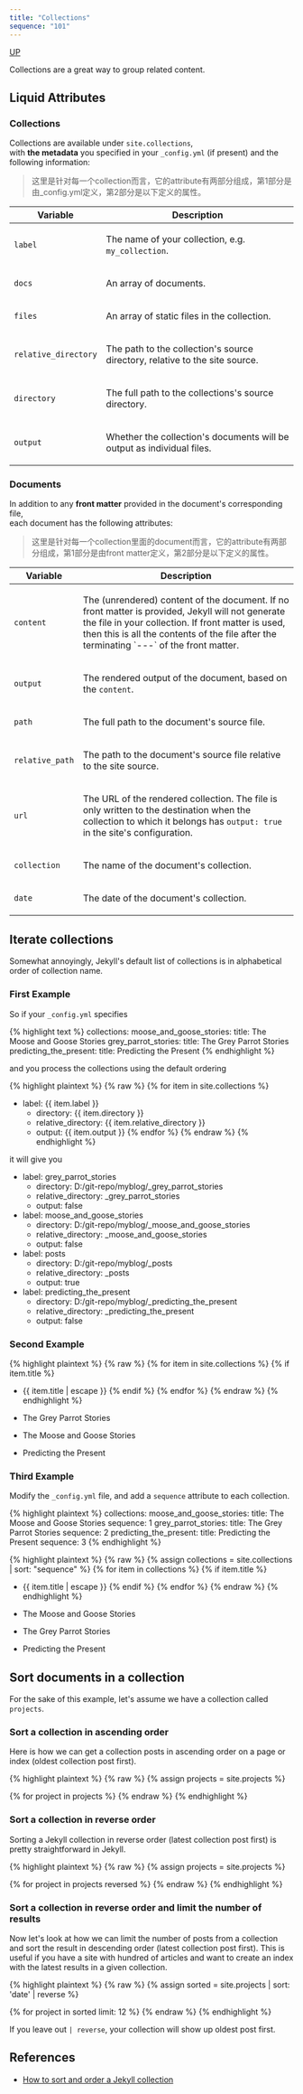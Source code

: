 ```yaml
---
title: "Collections"
sequence: "101"
---
```


[UP](/jekyll/jekyll-index.html)

Collections are a great way to group related content.

## Liquid Attributes

### Collections

Collections are available under `site.collections`,  
with **the metadata** you specified in your `_config.yml` (if present) and the following information:

> 这里是针对每一个collection而言，它的attribute有两部分组成，第1部分是由_config.yml定义，第2部分是以下定义的属性。

<table>
  <thead>
    <tr>
      <th>Variable</th>
      <th>Description</th>
    </tr>
  </thead>
  <tbody>
    <tr>
      <td>
        <p><code>label</code></p>
      </td>
      <td>
        <p>
          The name of your collection, e.g. <code>my_collection</code>.
        </p>
      </td>
    </tr>
    <tr>
      <td>
        <p><code>docs</code></p>
      </td>
      <td>
        <p>
          An array of documents.
        </p>
      </td>
    </tr>
    <tr>
      <td>
        <p><code>files</code></p>
      </td>
      <td>
        <p>
          An array of static files in the collection.
        </p>
      </td>
    </tr>
    <tr>
      <td>
        <p><code>relative_directory</code></p>
      </td>
      <td>
        <p>
          The path to the collection's source directory, relative to the site source.
        </p>
      </td>
    </tr>
    <tr>
      <td>
        <p><code>directory</code></p>
      </td>
      <td>
        <p>
          The full path to the collections's source directory.
        </p>
      </td>
    </tr>
    <tr>
      <td>
        <p><code>output</code></p>
      </td>
      <td>
        <p>
          Whether the collection's documents will be output as individual files.
        </p>
      </td>
    </tr>
  </tbody>
</table>

### Documents

In addition to any **front matter** provided in the document's corresponding file,  
each document has the following attributes:

> 这里是针对每一个collection里面的document而言，它的attribute有两部分组成，第1部分是由front matter定义，第2部分是以下定义的属性。

<table>
  <thead>
    <tr>
      <th>Variable</th>
      <th>Description</th>
    </tr>
  </thead>
  <tbody>
    <tr>
      <td>
        <p><code>content</code></p>
      </td>
      <td>
        <p>
          The (unrendered) content of the document. If no front matter is
          provided, Jekyll will not generate the file in your collection. If
          front matter is used, then this is all the contents of the file
          after the terminating
          `---` of the front matter.
        </p>
      </td>
    </tr>
    <tr>
      <td>
        <p><code>output</code></p>
      </td>
      <td>
        <p>
          The rendered output of the document, based on the <code>content</code>.
        </p>
      </td>
    </tr>
    <tr>
      <td>
        <p><code>path</code></p>
      </td>
      <td>
        <p>
          The full path to the document's source file.
        </p>
      </td>
    </tr>
    <tr>
      <td>
        <p><code>relative_path</code></p>
      </td>
      <td>
        <p>
          The path to the document's source file relative to the site source.
        </p>
      </td>
    </tr>
    <tr>
      <td>
        <p><code>url</code></p>
      </td>
      <td>
        <p>
          The URL of the rendered collection.
          The file is only written to the destination when the collection to which it belongs has <code>output: true</code> in the site's configuration.
        </p>
      </td>
    </tr>
    <tr>
      <td>
        <p><code>collection</code></p>
      </td>
      <td>
        <p>
          The name of the document's collection.
        </p>
      </td>
    </tr>
    <tr>
      <td>
        <p><code>date</code></p>
      </td>
      <td>
        <p>
          The date of the document's collection.
        </p>
      </td>
    </tr>
  </tbody>
</table>

## Iterate collections

Somewhat annoyingly, Jekyll's default list of collections is in alphabetical order of collection name.

### First Example

So if your `_config.yml` specifies

{% highlight text %}
collections:
moose_and_goose_stories:
title: The Moose and Goose Stories
grey_parrot_stories:
title: The Grey Parrot Stories
predicting_the_present:
title: Predicting the Present
{% endhighlight %}

and you process the collections using the default ordering

{% highlight plaintext %}
{% raw %}
{% for item in site.collections %}

- label: {{ item.label }}
    - directory: {{ item.directory }}
    - relative_directory: {{ item.relative_directory }}
    - output: {{ item.output }}
      {% endfor %}
      {% endraw %}
      {% endhighlight %}

it will give you

<ul>
  <li>label: grey_parrot_stories
    <ul>
      <li>directory: D:/git-repo/myblog/_grey_parrot_stories</li>
      <li>relative_directory: _grey_parrot_stories</li>
      <li>output: false</li>
    </ul>
  </li>
  <li>label: moose_and_goose_stories
    <ul>
      <li>directory: D:/git-repo/myblog/_moose_and_goose_stories</li>
      <li>relative_directory: _moose_and_goose_stories</li>
      <li>output: false</li>
    </ul>
  </li>
  <li>label: posts
    <ul>
      <li>directory: D:/git-repo/myblog/_posts</li>
      <li>relative_directory: _posts</li>
      <li>output: true</li>
    </ul>
  </li>
  <li>label: predicting_the_present
    <ul>
      <li>directory: D:/git-repo/myblog/_predicting_the_present</li>
      <li>relative_directory: _predicting_the_present</li>
      <li>output: false</li>
    </ul>
  </li>
</ul>

### Second Example

{% highlight plaintext %}
{% raw %}
{% for item in site.collections %}
{% if item.title %}

- {{ item.title | escape }}
  {% endif %}
  {% endfor %}
  {% endraw %}
  {% endhighlight %}

<ul>
  <li>
    <p>The Grey Parrot Stories</p>
  </li>
  <li>
    <p>The Moose and Goose Stories</p>
  </li>
  <li>
    <p>Predicting the Present</p>
  </li>
</ul>

### Third Example

Modify the `_config.yml` file, and add a `sequence` attribute to each collection.

{% highlight plaintext %}
collections:
moose_and_goose_stories:
title: The Moose and Goose Stories
sequence: 1
grey_parrot_stories:
title: The Grey Parrot Stories
sequence: 2
predicting_the_present:
title: Predicting the Present
sequence: 3
{% endhighlight %}

{% highlight plaintext %}
{% raw %}
{% assign collections = site.collections | sort: "sequence" %}
{% for item in collections %}
{% if item.title %}

- {{ item.title | escape }}
  {% endif %}
  {% endfor %}
  {% endraw %}
  {% endhighlight %}

<ul>
  <li>
    <p>The Moose and Goose Stories</p>
  </li>
  <li>
    <p>The Grey Parrot Stories</p>
  </li>
  <li>
    <p>Predicting the Present</p>
  </li>
</ul>

## Sort documents in a collection

For the sake of this example, let's assume we have a collection called `projects`.

### Sort a collection in ascending order

Here is how we can get a collection posts in ascending order on a page or index (oldest collection post first).

{% highlight plaintext %}
{% raw %}
{% assign projects = site.projects %}

{% for project in projects %}
{% endraw %}
{% endhighlight %}

### Sort a collection in reverse order

Sorting a Jekyll collection in reverse order (latest collection post first) is pretty straightforward in Jekyll.

{% highlight plaintext %}
{% raw %}
{% assign projects = site.projects %}

{% for project in projects reversed %}
{% endraw %}
{% endhighlight %}

### Sort a collection in reverse order and limit the number of results

Now let's look at how we can limit the number of posts from a collection and
sort the result in descending order (latest collection post first).
This is useful if you have a site with hundred of articles and
want to create an index with the latest results in a given collection.

{% highlight plaintext %}
{% raw %}
{% assign sorted = site.projects | sort: 'date' | reverse %}

{% for project in sorted limit: 12 %}
{% endraw %}
{% endhighlight %}

If you leave out `| reverse`, your collection will show up oldest post first.

## References

- [How to sort and order a Jekyll collection](https://templates.supply/sort-jekyll-collection-by-reverse-order-and-limit-results/)


